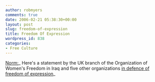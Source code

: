 ```yaml
---
author: robmyers
comments: true
date: 2006-02-21 05:38:30+00:00
layout: post
slug: freedom-of-expression
title: Freedom Of Expression
wordpress_id: 838
categories:
- Free Culture
---
```


[Norm:](http://normblog.typepad.com/normblog/2006/02/for_free_speech.html)_ Here's a statement by the UK branch of the Organization of Women's Freedom in Iraq and five other organizations [in defence of freedom of expression](http://www.ww4report.com/node/1570)_  


